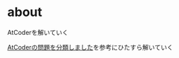 # about
AtCoderを解いていく

[AtCoderの問題を分類しました](https://qiita.com/KoyanagiHitoshi/items/32dc42d8c5ee75339e54)を参考にひたすら解いていく
